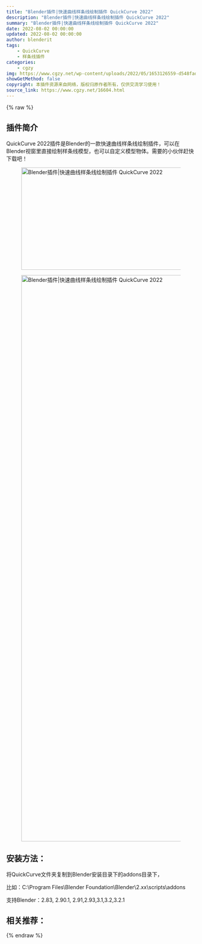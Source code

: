 ```yaml
---
title: "Blender插件|快速曲线样条线绘制插件 QuickCurve 2022"
description: "Blender插件|快速曲线样条线绘制插件 QuickCurve 2022"
summary: "Blender插件|快速曲线样条线绘制插件 QuickCurve 2022"
date: 2022-08-02 00:00:00
updated: 2022-08-02 00:00:00
author: blenderit
tags: 
    - QuickCurve
    - 样条线插件
categories:
    - cgzy
img: https://www.cgzy.net/wp-content/uploads/2022/05/1653126559-d548fadab35ec16.jpg
showGetMethod: false
copyright: 本插件资源来自网络，版权归原作者所有，仅供交流学习使用！
source_link: https://www.cgzy.net/16604.html
---
```


{% raw %}
<div class="wp-block-pandastudio-title"><div class="title_style_01"><h2 id="h2-0">插件简介</h2></div></div><p class="is-style-text-indent-2em">QuickCurve 2022插件是Blender的一款快速曲线样条线绘制插件，可以在Blender视窗里直接绘制样条线模型，也可以自定义模型物体。需要的小伙伴赶快下载吧！</p><div class="wp-block-image is-style-border-round-and-with-shadow"><figure class="aligncenter size-full"><img fetchpriority="high" decoding="async" width="640" height="272" src="https://www.cgzy.net/wp-content/uploads/2022/05/1653126284-9b3a2710d1741f6.webp" class="wp-image-16605" srcset="https://www.cgzy.net/wp-content/uploads/2022/05/1653126284-9b3a2710d1741f6.webp 640w, https://www.cgzy.net/wp-content/uploads/2022/05/1653126284-9b3a2710d1741f6-512x218.webp 512w" sizes="(max-width: 640px) 100vw, 640px" title="Blender插件|快速曲线样条线绘制插件 QuickCurve 2022" alt="Blender插件|快速曲线样条线绘制插件 QuickCurve 2022"></figure></div><div class="wp-block-image is-style-border-round-and-with-shadow"><figure class="aligncenter size-full"><img decoding="async" width="3800" height="1504" src="https://www.cgzy.net/wp-content/uploads/2022/05/1653126299-10f6cef10636e2e.webp" class="wp-image-16606" srcset="https://www.cgzy.net/wp-content/uploads/2022/05/1653126299-10f6cef10636e2e.webp 3800w, https://www.cgzy.net/wp-content/uploads/2022/05/1653126299-10f6cef10636e2e-512x203.webp 512w, https://www.cgzy.net/wp-content/uploads/2022/05/1653126299-10f6cef10636e2e-1536x608.webp 1536w, https://www.cgzy.net/wp-content/uploads/2022/05/1653126299-10f6cef10636e2e-2048x811.webp 2048w" sizes="(max-width: 3800px) 100vw, 3800px" title="Blender插件|快速曲线样条线绘制插件 QuickCurve 2022" alt="Blender插件|快速曲线样条线绘制插件 QuickCurve 2022"></figure></div><div class="wp-block-pandastudio-title"><div class="title_style_01"><h2 id="h2-1">安装方法：</h2></div></div><p>将QuickCurve文件夹复制到Blender安装目录下的addons目录下，</p><p>比如：C:\Program Files\Blender Foundation\Blender\2.xx\scripts\addons</p><div class="wp-block-pandastudio-tips"><div class="tip success "><p>支持Blender：2.83, 2.90.1, 2.91,2.93,3.1,3.2,3.2.1</p>
</div></div><div class="wp-block-pandastudio-title"><div class="title_style_01"><h2 id="h2-2">相关推荐：</h2></div></div>
<div style="display: none">cgzy</div>
{% endraw %}